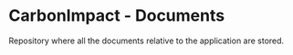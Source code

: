 # CarbonImpact - Documents
Repository where all the documents relative to the application are stored.
